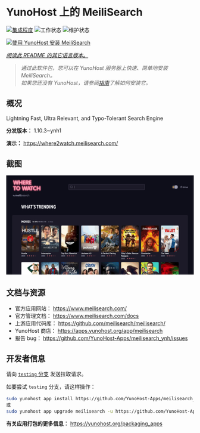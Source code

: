 <!--
注意：此 README 由 <https://github.com/YunoHost/apps/tree/master/tools/readme_generator> 自动生成
请勿手动编辑。
-->

# YunoHost 上的 MeiliSearch

[![集成程度](https://dash.yunohost.org/integration/meilisearch.svg)](https://ci-apps.yunohost.org/ci/apps/meilisearch/) ![工作状态](https://ci-apps.yunohost.org/ci/badges/meilisearch.status.svg) ![维护状态](https://ci-apps.yunohost.org/ci/badges/meilisearch.maintain.svg)

[![使用 YunoHost 安装 MeiliSearch](https://install-app.yunohost.org/install-with-yunohost.svg)](https://install-app.yunohost.org/?app=meilisearch)

*[阅读此 README 的其它语言版本。](./ALL_README.md)*

> *通过此软件包，您可以在 YunoHost 服务器上快速、简单地安装 MeiliSearch。*  
> *如果您还没有 YunoHost，请参阅[指南](https://yunohost.org/install)了解如何安装它。*

## 概况

Lightning Fast, Ultra Relevant, and Typo-Tolerant Search Engine


**分发版本：** 1.10.3~ynh1

**演示：** <https://where2watch.meilisearch.com/>

## 截图

![MeiliSearch 的截图](./doc/screenshots/meilisearch.png)

## 文档与资源

- 官方应用网站： <https://www.meilisearch.com/>
- 官方管理文档： <https://www.meilisearch.com/docs>
- 上游应用代码库： <https://github.com/meilisearch/meilisearch/>
- YunoHost 商店： <https://apps.yunohost.org/app/meilisearch>
- 报告 bug： <https://github.com/YunoHost-Apps/meilisearch_ynh/issues>

## 开发者信息

请向 [`testing` 分支](https://github.com/YunoHost-Apps/meilisearch_ynh/tree/testing) 发送拉取请求。

如要尝试 `testing` 分支，请这样操作：

```bash
sudo yunohost app install https://github.com/YunoHost-Apps/meilisearch_ynh/tree/testing --debug
或
sudo yunohost app upgrade meilisearch -u https://github.com/YunoHost-Apps/meilisearch_ynh/tree/testing --debug
```

**有关应用打包的更多信息：** <https://yunohost.org/packaging_apps>
